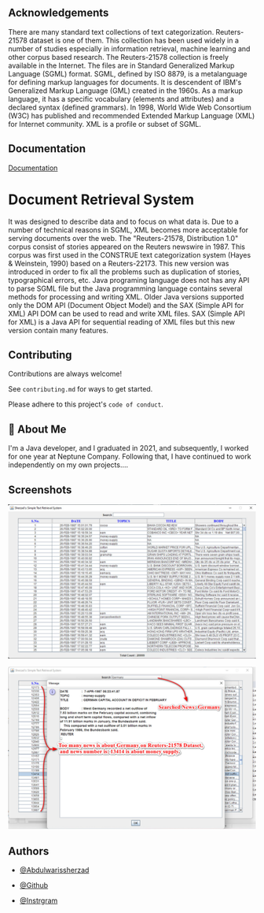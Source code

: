 
## Acknowledgements

There are many standard text collections of text categorization. Reuters-21578 dataset is one of
them. This collection has been used widely in a number of studies especially in information
retrieval, machine learning and other corpus based research. The Reuters-21578 collection is freely
available in the Internet. The files are in
Standard Generalized Markup Language (SGML) format. SGML, defined by ISO 8879, is a
metalanguage for defining markup languages for documents. It is descendent of IBM's
Generalized Markup Language (GML) created in the 1960s. As a markup language, it has a
specific vocabulary (elements and attributes) and a declared syntax (defined grammars). In 1998,
World Wide Web Consortium (W3C) has published and recommended Extended Markup
Language (XML) for Internet community. XML is a profile or subset of SGML.
## Documentation

[Documentation](https://paperswithcode.com/dataset/reuters-21578)


# Document Retrieval System

It was designed to describe data and to focus on what data is. Due to a number of technical reasons
in SGML, XML becomes more acceptable for serving documents over the web.
The "Reuters-21578, Distribution 1.0" corpus consist of stories appeared on the Reuters newswire
in 1987. This corpus was first used in the CONSTRUE text categorization system
(Hayes & Weinstein, 1990) based on a Reuters-22173. This new version was introduced in order
to fix all the problems such as duplication of stories, typographical errors, etc.
Java programing language does not has any API to parse SGML file but the Java programming
language contains several methods for processing and writing XML. Older Java versions supported
only the DOM API (Document Object Model) and the SAX (Simple API for XML) API DOM can
be used to read and write XML files. SAX (Simple API for XML) is a Java API for sequential
reading of XML files but this new version contain many features.
## Contributing

Contributions are always welcome!

See `contributing.md` for ways to get started.

Please adhere to this project's `code of conduct`.


## 🚀 About Me
I'm a Java developer, and I graduated in 2021, and subsequently, I worked for one year at Neptune Company. Following that, I have continued to work independently on my own projects....


## Screenshots

![App Screenshot 'Simple Retieval System'](https://github.com/Abdulwarissherzad/Document-Retrieval-System/blob/main/Pictures/Simple%20Text%20Retrieval%20System.jpg)

![App Screenshot 'Out Put after slected news'](https://github.com/Abdulwarissherzad/Document-Retrieval-System/blob/main/Pictures/Output-Run-Application.jpg)


## Authors

- [@Abdulwarissherzad](https://www.get-in-it.de/profil/WuQ0LQ7GtXDmViHNmcSNL5uyjDkBqKbh)

- [@Github](https://github.com/Abdulwarissherzad)
- [@Instrgram](https://www.instagram.com/engineer_waris/)
